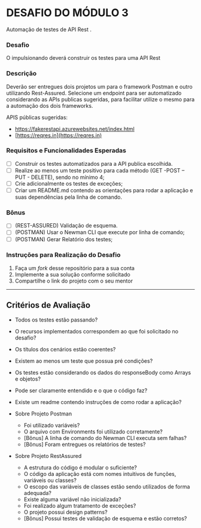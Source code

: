 # DESAFIO DO MÓDULO 3 #

Automação de testes de API Rest  .

### Desafio ###

O impulsionando deverá construir os testes para uma API Rest 

### Descrição ###

Deverão ser entregues dois projetos um para o framework Postman e outro utilizando Rest-Assured.
Selecione um endpoint para ser automatizado considerando as APIs publicas sugeridas, para facilitar utilize o mesmo para a automação dos dois frameworks.

APIS públicas sugeridas:


* https://fakerestapi.azurewebsites.net/index.html
* [https://reqres.in](https://reqres.in)


### Requisitos e Funcionalidades Esperadas ###

- [ ] Construir os testes automatizados para a API publica escolhida.
- [ ] Realize ao menos um teste positivo para cada método (GET -POST – PUT - DELETE), sendo no mínimo 4; 
- [ ] Crie adicionalmente os testes de exceções;
- [ ] Criar um README.md contendo as orientações para rodar a aplicação e suas dependências pela linha de comando.

### Bônus ###

- [ ] (REST-ASSURED) Validação de esquema.
- [ ] (POSTMAN) Usar o Newman CLI que execute por linha de comando;
- [ ] (POSTMAN) Gerar Relatório dos testes;

### Instruções para Realização do Desafio ###
1. Faça um *fork* desse repositório para a sua conta
2. Implemente a sua solução conforme solicitado
3. Compartilhe o link do projeto com o seu mentor 

***
## Critérios de Avaliação ##
* Todos os testes estão passando?
* O recursos implementados correspondem ao que foi solicitado no desafio?
* Os títulos dos cenários estão coerentes?
* Existem ao menos um teste que possua pré condições?
* Os testes estão considerando os dados do responseBody como Arrays e objetos?
* Pode ser claramente entendido e o que o código faz?
* Existe um readme contendo instruções de como rodar a aplicação?

* Sobre Projeto Postman
	* Foi utilizado variáveis?
	* O arquivo com Environments foi utilizado corretamente?
	* [Bônus] A linha de comando do  Newman CLI  executa sem falhas?
	* [Bônus] Foram entregues os relatórios de testes?
* Sobre Projeto RestAssured
    * A estrutura do código é modular o suficiente?
    * O código da aplicação está com nomes intuitivos de funções, variáveis ou classes?
    * O escopo das variáveis de classes estão sendo utilizados de forma adequada?
    * Existe alguma variável não inicializada?
    * Foi realizado algum tratamento de exceções?
    * O projeto possui design patterns?
    * [Bônus] Possui testes de validação de esquema e estão corretos?

